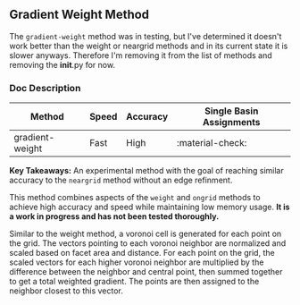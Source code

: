 ## Gradient Weight Method

The `gradient-weight` method was in testing, but I've determined it doesn't work
better than the weight or neargrid methods and in its current state it is slower
anyways. Therefore I'm removing it from the list of methods and removing the
__init__.py for now.

### Doc Description

| Method        | Speed   | Accuracy | Single Basin Assignments |
|---------------|---------|----------|--------------------------|
|gradient-weight|Fast     |High      |:material-check:          |


**Key Takeaways:** An experimental method with the goal of reaching similar
accuracy to the `neargrid` method without an edge refinment.

This method combines aspects of the `weight` and `ongrid` methods to
achieve high accuracy and speed while maintaining low memory usage.
**It is a work in progress and has not been tested thoroughly.**

Similar to the weight method, a voronoi cell is generated for each point on the
grid. The vectors pointing to each voronoi neighbor are normalized and scaled
based on facet area and distance. For each point on the grid, the scaled
vectors for each higher voronoi neighbor are multiplied by the difference between
the neighbor and central point, then summed together to get a total weighted
gradient. The points are then assigned to the neighbor closest to this vector.